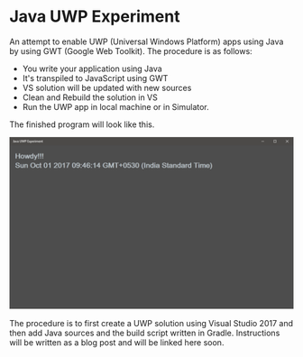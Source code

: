 # Java UWP Experiment

An attempt to enable UWP (Universal Windows Platform) apps using Java by using GWT (Google Web Toolkit). The procedure is as follows:

  - You write your application using Java
  - It's transpiled to JavaScript using GWT
  - VS solution will be updated with new sources
  - Clean and Rebuild the solution in VS
  - Run the UWP app in local machine or in Simulator.

The finished program will look like this.

![Java UWP application in action](screenshot.png)

The procedure is to first create a UWP solution using Visual Studio 2017 and then add Java sources and the build script written in Gradle. Instructions will be written as a blog post and will be linked here soon.
